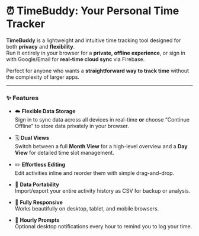 # ⏰ TimeBuddy: Your Personal Time Tracker

**TimeBuddy** is a lightweight and intuitive time tracking tool designed for both **privacy** and **flexibility**.  
Run it entirely in your browser for a **private, offline experience**, or sign in with Google/Email for **real-time cloud sync** via Firebase.  

Perfect for anyone who wants a **straightforward way to track time** without the complexity of larger apps.

---

### ✨ Features

- ☁️ **Flexible Data Storage**  
  Sign in to sync data across all devices in real-time **or** choose “Continue Offline” to store data privately in your browser.

- 🗓️ **Dual Views**  
  Switch between a full **Month View** for a high-level overview and a **Day View** for detailed time slot management.

- ✏️ **Effortless Editing**  
  Edit activities inline and reorder them with simple drag-and-drop.

- 🔄 **Data Portability**  
  Import/export your entire activity history as CSV for backup or analysis.

- 📱 **Fully Responsive**  
  Works beautifully on desktop, tablet, and mobile browsers.

- 🔔 **Hourly Prompts**  
  Optional desktop notifications every hour to remind you to log your time.
